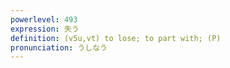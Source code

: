 ```yaml
---
powerlevel: 493
expression: 失う
definition: (v5u,vt) to lose; to part with; (P)
pronunciation: うしなう
---
```

